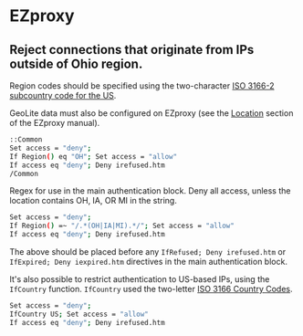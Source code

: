 EZproxy
=======

## Reject connections that originate from IPs outside of Ohio region.

Region codes should be specified using the two-character [ISO 3166-2 subcountry code for the US](https://geolite.maxmind.com/download/geoip/misc/region_codes.csv).

GeoLite data must also be configured on EZproxy (see the [Location](https://help.oclc.org/Library_Management/EZproxy/Configure_resources/Location) section of the EZproxy manual).

```bash
::Common
Set access = "deny";
If Region() eq "OH"; Set access = "allow"
If access eq "deny"; Deny irefused.htm
/Common
```

Regex for use in the main authentication block. Deny all access, unless the location contains OH, IA, OR MI in the string.

```bash
Set access = "deny";
If Region() =~ "/.*(OH|IA|MI).*/"; Set access = "allow"
If access eq "deny"; Deny irefused.htm
```

The above should be placed before any `IfRefused; Deny irefused.htm` or `IfExpired; Deny iexpired.htm` directives in the main authentication block.

It's also possible to restrict authentication to US-based IPs, using the `IfCountry` function. `IfCountry` used the two-letter [ISO 3166 Country Codes](https://dev.maxmind.com/geoip/legacy/codes/iso3166/).

```bash
Set access = "deny";
IfCountry US; Set access = "allow"
If access eq "deny"; Deny irefused.htm
```

